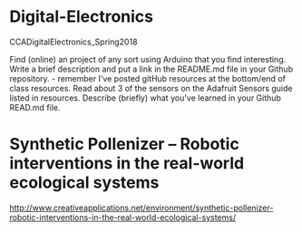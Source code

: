# Digital-Electronics
CCADigitalElectronics_Spring2018

Find (online) an project of any sort using Arduino that you find interesting. Write a brief description and put a link in the README.md file in your Github repository. - remember I've posted gitHub resources at the bottom/end of class resources.
Read about 3 of the sensors on the Adafruit Sensors guide listed in resources. Describe (briefly) what you've learned in your Github READ.md file.

# Synthetic Pollenizer – Robotic interventions in the real-world ecological systems
http://www.creativeapplications.net/environment/synthetic-pollenizer-robotic-interventions-in-the-real-world-ecological-systems/
